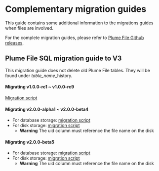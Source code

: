 Complementary migration guides
==============================
This guide contains some additional information to the migrations guides when files are involved.

For the complete migration guides, please refer to [Plume File Github releases](https://github.com/Coreoz/Plume-file/releases).

Plume File SQL migration guide to V3
------------------------------------
This migration guide does not delete old Plume File tables. They will be found under *table_name*_history.

#### Migrating v1.0.0-rc1 ~ v1.0.0-rc9

[Migration script](sql/migration_1.0.0-rc1_1.0.0-rc9.sql)

#### Migrating v2.0.0-alpha1 ~ v2.0.0-beta4

- For database storage: [migration script](sql/migration_database_2.0.0-alpha1_2.0.0-beta4.sql)
- For disk storage: [migration script](sql/migration_disk_2.0.0-alpha1_2.0.0-beta4.sql)
  - **Warning** The uid column must reference the file name on the disk

#### Migrating v2.0.0-beta5

- For database storage: [migration script](sql/migration_database_2.0.0-beta5.sql)
- For disk storage: [migration script](sql/migration_disk_2.0.0-beta5.sql)
  - **Warning** The uid column must reference the file name on the disk
